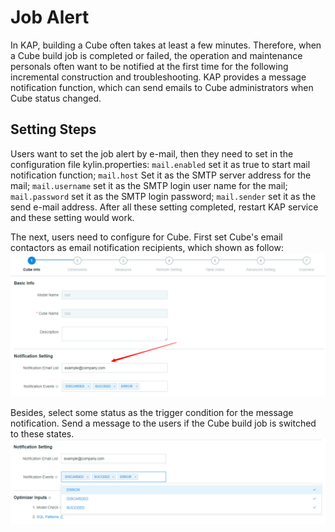 # Job Alert

In KAP, building a Cube often takes at least a few minutes. Therefore, when a Cube build job is completed or failed, the operation and maintenance personals often want to be notified at the first time for the following incremental construction and troubleshooting. KAP provides a message notification function, which can send emails to Cube administrators when Cube status changed. 



## Setting Steps

Users want to set the job alert by e-mail, then they need to set in the configuration file kylin.properties: `mail.enabled`  set it as true to start mail notification function; `mail.host` Set it as the SMTP server address for the mail; `mail.username` set it as the SMTP login user name for the mail; `mail.password` set it as the SMTP login password; `mail.sender` set it as the send e-mail address. After all these setting completed, restart KAP service and these setting would work. 

The next, users need to configure for Cube. First set Cube's email contactors as email notification recipients, which shown as follow:![](images/alerting/job_alert_en_1.png)

Besides, select some status as the trigger condition for the message notification. Send a message to the users if the Cube build job is switched to these states.![](images/alerting/job_alert_en_2.png)